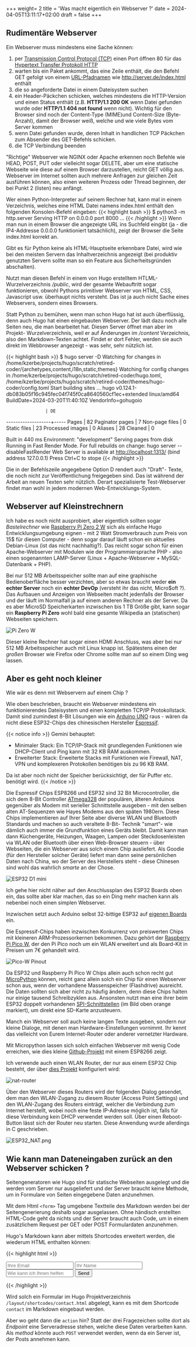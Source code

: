 +++
weight= 2
title = 'Was macht eigentlich ein Webserver ?'
date = 2024-04-05T13:11:17+02:00
draft = false
+++
## Rudimentäre Webserver

Ein Webserver muss mindestens eine Sache können:

1. per [Transmission Control Protocol (TCP)](https://de.wikipedia.org/wiki/Transmission_Control_Protocol)
 einen Port öffnen 80 für
das [Hypertext Transfer Protokoll HTTP](https://de.wikipedia.org/wiki/Hypertext_Transfer_Protocol)
2. warten bis ein Paket ankommt, das eine Zeile enthält, die den Befehl GET gefolgt
von einem [URL-Pfadnamen](https://de.wikipedia.org/wiki/Uniform_Resource_Locator)
 wie <http://server.de/index.html> enthält
3. die so angeforderte Datei in einem Dateisystem suchen
4. ein Header-Päckchen schicken, welches mindestens die HTTP-Version und einen Status
enthält (z.B. **HTTP/1.1 200 OK** wenn Datei gefunden wurde oder **HTTP/1.1 404
 not found**
 wenn nicht).
Wichtig für den Browser sind noch der Content-Type (MIME)und Content-Size (Byte-Anzahl),
 damit der Browser weiß, welche und wie viele Bytes vom Server kommen
5. wenn Datei gefunden wurde, deren Inhalt in handlichen TCP Päckchen zum Absender
 des GET-Befehls
schicken.
6. die TCP Verbindung beenden

"Richtige" Webserver wie NGINX oder Apache erkennen noch Befehle wie HEAD, POST,
 PUT oder vielleicht sogar DELETE, aber um eine statische Webseite wie diese auf
 einem Browser darzustellen, reicht GET völlig aus. Webserver im Internet sollten
  auch mehrere Anfragen
zur gleichen Zeit ausführen können, also einen weiteren Prozess oder Thread
 beginnen, der bei Punkt 2 (listen) neu anfängt.

Wer einen Python-Interpreter auf seinem Rechner hat, kann mal in einem
Verzeichnis, welches eine HTML Datei namens index.html enthält den folgenden
Konsolen-Befehl eingeben:
{{< highlight bash >}}
$ python3 -m http.server
Serving HTTP on 0.0.0.0 port 8000 [](http://0.0.0.0:8000/) ...
{{< /highlight >}}
Wenn man nun in einem Browser die angezeigte URL ins Suchfeld eingibt (ja -
die IP4-Addresse 0.0.0.0 funktioniert tatsächlich),
zeigt der Browser die Seite index.html korrekt an.

Gibt es für Python keine als HTML-Hauptseite erkennbare Datei, wird wie bei den
 meisten Servern das Inhaltverzeichnis angezeigt (bei produktiv genutzten Servern
  sollte man so ein Feature aus Sicherheitsgründen abschalten).

Nutzt man diesen Befehl in einem von Hugo erstelltem HTLML-Wurzelverzeichnis
 */public*, wird der gesamte Webauftritt sogar funktionieren, obwohl Pythons
 primitiver Webserver von  HTML, CSS, Javascript usw. überhaupt nichts versteht.
  Das ist ja auch nicht Sache eines Webservers, sondern eines Browsers.

Statt Python zu bemühen, wenn man schon Hugo hat ist auch überflüssig, denn
 auch Hugo hat einen eingebauten Webserver. Der lädt dazu noch alle Seiten neu,
  die man bearbeitet hat. Diesen Server öffnet man aber im Projekt-
  Wurzelverzeichnis, weil er auf Änderungen im */content* Verzeichnis,
  also den Markdown-Texten achtet. Findet er dort Fehler, werden sie auch
   direkt im Webbrowser angezeigt - was sehr, sehr nützlich ist.

{{< highlight bash >}}
$ hugo server -D
Watching for changes in /home/kzerbe/projects/hugo/scratch/retired-coder/{archetypes,content,i18n,static,themes}
Watching for config changes in /home/kzerbe/projects/hugo/scratch/retired-coder/hugo.toml, /home/kzerbe/projects/hugo/scratch/retired-coder/themes/hugo-coder/config.toml
Start building sites …
hugo v0.124.1-db083b05f16c945fec04f745f0ca8640560cf1ec+extended linux/amd64 BuildDate=2024-03-20T11:40:10Z VendorInfo=gohugoio

                   | DE
-------------------+-----
  Pages            | 82
  Paginator pages  |  7
  Non-page files   |  0
  Static files     | 23
  Processed images |  0
  Aliases          | 28
  Cleaned          |  0

Built in 440 ms
Environment: "development"
Serving pages from disk
Running in Fast Render Mode. For full rebuilds on change: hugo server --disableFastRender
Web Server is available at <http://localhost:1313/> (bind address 127.0.0.1)
Press Ctrl+C to stope
{{< /highlight >}}

Die in der Befehlszeile angegebene Option D rendert auch "Draft"-
Texte, die noch nicht zur Veröffentlichung freigegeben sind.
Das ist während der Arbeit an neuen Texten sehr nützlich. Derart spezialisierte
 Test-Webserver findet man wohl in jedem modernen Web-Entwicklungs-System.

## Webserver auf Kleinstrechnern

Ich habe es noch nicht ausprobiert, aber eigentlich sollten sogar *Bastelrechner*
 wie [Raspberry Pi Zero 2 W](https://www.raspberrypi.com/products/raspberry-pi-zero-2-w/)
  sich als einfache Hugo Entwicklungsumgebung eignen - mit 2 Watt Stromverbrauch
   zum Preis von 15$ für diesen Computer - denn sogar darauf läuft schon ein
    aktuelles Debian-Linux (ist das nicht nachhaltig?). Das reicht
sogar schon für einen Apache-Webserver mit Modulen wie der Programmiersprache
 PHP - also einen sogenannten LAMP-Server (Linux + Apache-Webserver + MySQL-
 Datenbank + PHP).

Bei nur 512 MB Arbeitsspeicher sollte man auf eine graphische Bedienoberfläche
 besser verzichten, aber so etwas braucht weder **ein echter Server** noch ein
  **echter DevOp** (versteht ihr das nicht, Micro$oft ?). Das Aufbauen und
   Anzeigen von Webseiten macht jedenfalls der Browser und der läuft im
   Normalfall ja auf einem anderen Rechner als der Server. Da es aber MicroSD
   Speicherkarten inzwischen bis 1 TB Größe gibt, kann sogar ein
   **Raspberry Pi Zero** wohl bald eine gesamte Wikipedia an (statischen)
   Webseiten speichern.

![Pi Zero W](/images/pi_zero_w.jpg)

Dieser kleine Rechner hat sogar einen HDMI Anschluss, was aber
bei nur 512 MB Arbeitsspeicher auch mit Linux knapp ist. Spätestens einen der
*großen* Browser wie Firefox oder Chrome sollte man auf so einem Ding weg lassen.

## Aber es geht noch kleiner

Wie wär es denn mit Webservern auf einem Chip ?

Wie oben beschrieben, braucht ein Webserver mindestens ein funktionierendes
 Dateisystem und einen kompletten TCP/IP Protokollstack. Damit sind zumindest
  8-Bit Lösungen wie ein [Arduino UNO](https://store.arduino.cc/collections/boards-modules)
   raus - wären da nicht diese ESP32-Chips des chinesischen
Hersteller [Espressif](https://www.espressif.com/).

{{< notice info >}}
Gemini behauptet:

- Minimaler Stack: Ein TCP/IP-Stack mit grundlegenden Funktionen wie DHCP-Client
 und Ping kann mit 32 KB RAM auskommen.
- Erweiterter Stack: Erweiterte Stacks mit Funktionen wie Firewall, NAT, VPN und
 komplexeren Protokollen benötigen bis zu 96 KB RAM.

Da ist aber noch nicht der Speicher berücksichtigt, der für Puffer
etc. benötigt wird.
{{< /notice >}}

Die Espressif Chips ESP8266 und ESP32 sind 32 Bit Microcontroller, die sich dem
 8-Bit Controller [ATmega328](https://ww1.microchip.com/downloads/en/DeviceDoc/Atmel-7810-Automotive-Microcontrollers-ATmega328P_Datasheet.pdf)
  der populären, älteren Arduinos gegenüber als Modem mit serieller Schnittstelle
   ausgeben - mit den selben alten AT-Sequenzen wie Hayes Modems aus den späten
    1980ern. Diese Chips implementieren auf Ihrer Seite aber diverse WLAN und
     Bluetooth Standards und machen so auch veraltete 8-Bit- Technik "smart"-
      wie dämlich auch immer die Grundfunktion eines Geräts bleibt. Damit kann
       man dann Küchengeräte, Heizungen, Waagen, Lampen oder Steckdosenleisten
        via WLAN oder Bluetooth über einen Web-Browser steuern - über
         Webseiten, die ein Webserver aus solch einem Chip ausliefert.
Als Goodie (für den Hersteller solcher Geräte) liefert man dann seine persönlichen
 Daten nach China, wo der Server des
Herstellers steht - diese Chinesen sind wohl das wahrlich *smarte* an der Chose.

![ESP32 D1 mini](/images/D1_mini_ESP32_pinout.jpg)

Ich gehe hier nicht näher auf den Anschlussplan des ESP32 Boards
oben ein, das sollte aber klar machen, das so ein Ding mehr machen
kann als nebenbei noch einen simplen Webserver.

Inzwischen setzt auch Arduino selbst 32-bittige ESP32 auf
 [eigenen Boards](https://docs.arduino.cc/hardware/nano-esp32/) ein.

 Die Espressif-Chips haben inzwischen Konkurrenz von preiswerten Chips mit
 kleineren ARM-Prozessorkernen bekommen.
Dazu gehört der [Raspberry Pi Pico W](https://www.raspberrypi.com/documentation/microcontrollers/raspberry-pi-pico.html),
 der den Pi Pico noch um ein WLAN erweitert und als Board-Kit in Preisen um 7€
  gehandelt wird.

  ![Pico-W Pinout](/images/picow-pinout.svg)

Da ESP32 und Raspberry Pi Pico W Chips allein auch schon recht gut
 [MicroPython](https://micropython.org/) können,
reicht ganz allein solch ein Chip für einen Webserver schon aus, wenn der
 vorhandene Massenspeicher (Flashdrive) ausreicht. Die Daten sollten sich aber
  nicht zu häufig ändern, denn diese Chips halten nur einige tausend
   Schreibzyklen aus. Ansonsten nutzt man eine ihrer beim ESP32 doppelt
vorhandenen [SPI-Schnittstellen](https://de.wikipedia.org/wiki/Serial_Peripheral_Interface)
 (im Bild oben orange markiert), um direkt eine SD-Karte anzusteuern.

Manch ein Webserver soll auch keine langen Texte ausgeben, sondern nur kleine Dialoge,
mit denen man Hardware-Einstellungen vornimmt. Ihr kennt das vielleicht von Eurem
Internet-Router oder anderer vernetzter Hardware.

Mit Micropython lassen sich solch einfachen Webserver mit wenig Code erreichen, wie
dies kleine [Github-Projekt](https://github.com/troublegum/micropyserver) mit
einem ESP8266 zeigt.

Ich verwende auch einen WLAN Router, der nur aus einem ESP32 Chip besteht, der
über [dies Projekt](https://github.com/martin-ger/esp32_nat_router) konfiguriert
 wird:

![nat-router](/images/nat_router.jpg)

Über den Webserver dieses Routers wird der folgenden Dialog gesendet, dem man
den WLAN-Zugang zu diesem Router (Access Point Settings) und den WLAN-Zugang
des Routers einträgt, welcher die Verbindung zum Internet herstellt, wobei noch eine
feste IP-Adresse möglich ist, falls für diese Verbindung kein DHCP verwendet
werden soll. Über einen Reboot-Button lässt sich der Router neu starten.
Diese Anwendung wurde allerdings in C geschrieben.

![ESP32_NAT.png](/images/ESP32_NAT.png)

## Wie kann man Dateneingaben zurück an den Webserver schicken ?

Seitengeneratoren wie Hugo sind für statische Webseiten ausgelegt
und die werden vom Server nur ausgeliefert und der Server braucht
keine Methode, um in Formulare von Seiten eingegebene Daten anzunehmen.

Mit dem Html ```<form>``` Tag umgebene Textteile des Markdown werden bei
der Seitengenerierung deshalb sogar ausgelassen. Ohne händisch erstellten
 HTML-Code geht da nichts und der Server braucht auch Code, um in einem
 zusätzlichem Request per GET oder POST Formulardaten anzunehmen.

Hugo's Markdown kann aber mittels Shortcodes erweitert werden, die
wiederum HTML enthalten können:

{{< highlight html >}}
<form accept-charset="UTF-8" action="???" method="GET">
    <input type="email" name="email" placeholder="Ihre Email">
    <input type="text" name="name" placeholder="Ihr Name">
    <input type="text" name="message" placeholder="Wie kann ich Ihnen helfen">
    <button type="submit">Send</button>
</form>
{{< /highlight >}}

Wird solch ein Formular im Hugo Projektverzeichnis ```/layout/shortcodes/contact.html```
abgelegt, kann es mit dem Shortcode ```contact``` im Markdown eingebaut werden.

Aber wo geht dann die ```action``` hin? Statt der drei Fragezeichen sollte
dort als *Endpoint* eine Serveradresse stehen, welche diese Daten verarbeiten kann.
Als *method* könnte auch ```POST``` verwendet werden, wenn da ein Server ist,
der Posts annehmen kann.
